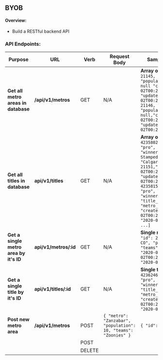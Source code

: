 ## BYOB

#### Overview:
- Build a RESTful backend API



### API Endpoints:
| Purpose  | URL  | Verb  | Request Body  | Sample Success Response  |
|---|---|---|---|---|
|  **Get all metro areas in database** |  **/api/v1/metros** |  GET | N/A  | **Array of metros:** ```[ { "id": 21145, "metro": "Winnipeg, MB", "population": 778489, "teams": null "created_at": "2020-02-02T00:21:50.651Z", "updated_at": "2020-02-02T00:21:50.651Z" }, { "id": 21146, "metro": "Ottawa, ON", "population": 1323783, "teams": null,"created_at": "2020-02-02T00:21:50.653Z", "updated_at": "2020-02-02T00:21:50.653Z" } ...]``` |
| **Get all titles in database**  |  **api/v1/titles** |  GET | N/A | **Array of titles:** ```[ { "id": 4235802, "year": 1971, "level": "pro", "sport": "CFL", "winner": "Calgary Stampeders","title_metro": "Calgary, AB", "metro_id": 21151,"created_at": "2020-02-02T00:21:50.843Z", "updated_at": "2020-02-02T00:21:50.843Z" }, { "id": 4235815, "year": 1931, "level": "pro", "sport": "NHL", "winner": "Montreal Canadiens", "title_metro": "Montreal, QC", "metro_id": 21147, "created_at": "2020-02-02T00:21:50.851Z","updated_at": "2020-02-02T00:21:50.851Z" } ...]``` |
| **Get a single metro area by it's ID**   |  **api/v1/metros/:id** |  GET |  N/A | **Single metro:** ``` { "metro": { "id": 21164,"metro": "Denver, CO", "population": 2888227, "teams": null, "created_at": "2020-02-02T00:21:50.677Z","updated_at": "2020-02-02T00:21:50.677Z" } }``` |
| **Get a single title by it's ID**  |  **api/v1/titles/:id**  | GET  | N/A  | **Single title:** ```{ "title": { "id": 4236246,"year": 1998, "level": "pro", "sport": "NFL", "winner": "Denver Broncos", "title_metro": "Denver, CO", "metro_id": 21164, "created_at": "2020-02-02T00:21:51.013Z","updated_at": "2020-02-02T00:21:51.013Z" } }```  |
|  **Post new metro area** | **/api/v1/metros**  |  POST | ```{ "metro": "Zanzabar", "population": 10, "teams": "Zoonies" }```  | ```{ "id": 21497 } ``` |
|   |   |  POST |   |   |
|   |   |  DELETE |   |   |
